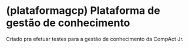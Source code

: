 # (plataformagcp) Plataforma de gestão de conhecimento

Criado pra efetuar testes para a gestão de conhecimento da CompAct Jr.